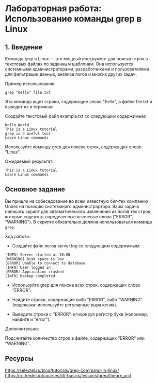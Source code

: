 # Лабораторная работа: Использование команды grep в Linux

## 1. Введение

Команда `grep` в Linux — это мощный инструмент для поиска строк в текстовых файлах по заданным шаблонам. Она используется системными администраторами, разработчиками и пользователями для фильтрации данных, анализа логов и многих других задач.

Пример использования:

`grep "hello" file.txt`

Эта команда ищет строки, содержащие слово "hello", в файле file.txt и выводит их в терминал.

Создайте текстовый файл example.txt со следующим содержимым:

```
Hello World
This is a Linux tutorial
grep is a useful tool
Learn Linux commands
```

Используйте команду grep для поиска строк, содержащих слово "Linux".

Ожидаемый результат:

```
This is a Linux tutorial
Learn Linux commands
```

## Основное задание

Вы пришли на собеседование во всем известную биг-тех компанию Undex на позицию системанрго администрартора. Ваша задача написать скрипт для автоматического извлечения из логов тех строк, которые содержат определенные ключевые слова ("ERROR", "WARNING"). В скрипте обязательно должна использоваться команда `grep`.

Ход работы:

- Создайте файл логов server.log со следующим содержимым:

```
[INFO] Server started at 10:00
[WARNING] Disk space is low
[ERROR] Unable to connect to database
[INFO] User logged in
[ERROR] Application crashed
[INFO] Backup completed
```

- Используйте grep для поиска всех строк, содержащих слово "ERROR".

- Найдите строки, содержащие либо "ERROR", либо "WARNING" (подсказка: используйте регулярные выражения).

- Выведите строки с "ERROR", игнорируя регистр букв (например, найдите и "error").

Дополнительно:

Подсчитайте количество строк в файле, содержащих "ERROR" или "WARNING".

## Ресурсы
https://selectel.ru/blog/tutorials/grep-command-in-linux/
https://ru.hexlet.io/courses/cli-basics/lessons/grep/theory_unit
